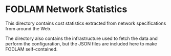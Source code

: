FODLAM Network Statistics
=========================

This directory contains cost statistics extracted from network specifications from around the Web.

The directory also contains the infrastructure used to fetch the data and perform the configuration, but the JSON files are included here to make FODLAM self-contained.
